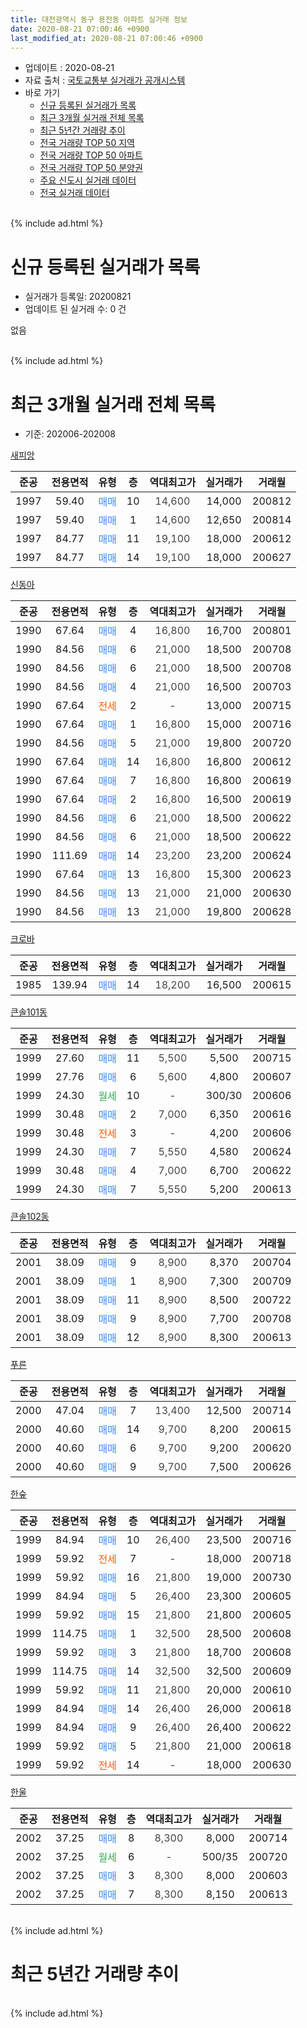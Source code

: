 ```yaml
---
title: 대전광역시 동구 용전동 아파트 실거래 정보
date: 2020-08-21 07:00:46 +0900
last_modified_at: 2020-08-21 07:00:46 +0900
---
```


* 업데이트 : 2020-08-21
* 자료 출처 : [국토교통부 실거래가 공개시스템](http://rt.molit.go.kr)
* 바로 가기
    * [신규 등록된 실거래가 목록](#신규-등록된-실거래가-목록)
    * [최근 3개월 실거래 전체 목록](#최근-3개월-실거래-전체-목록)
    * [최근 5년간 거래량 추이](#최근-5년간-거래량-추이)
    * [전국 거래량 TOP 50 지역](https://inasie.github.io/apt-trade-info/최근-3개월-전국에서-가장-거래가-많이-발생한-지역)
    * [전국 거래량 TOP 50 아파트](https://inasie.github.io/apt-trade-info/최근-3개월-전국에서-가장-거래가-많이-발생한-아파트)
    * [전국 거래량 TOP 50 분양권](https://inasie.github.io/apt-trade-info/최근-3개월-전국에서-가장-거래가-많이-발생한-분양권)
    * [주요 신도시 실거래 데이터](https://inasie.github.io/apt-trade-info/주요-신도시)
    * [전국 실거래 데이터](https://inasie.github.io/apt-trade-info/전국)
<br>
{% include ad.html %}
<br>

# 신규 등록된 실거래가 목록
* 실거래가 등록일: 20200821
* 업데이트 된 실거래 수: 0 건

없음

<br>
{% include ad.html %}
<br>

# 최근 3개월 실거래 전체 목록
* 기준: 202006-202008


[새피앙](https://search.naver.com/search.naver?query=%EB%8C%80%EC%A0%84%EA%B4%91%EC%97%AD%EC%8B%9C+%EB%8F%99%EA%B5%AC+%EC%9A%A9%EC%A0%84%EB%8F%99+%EC%83%88%ED%94%BC%EC%95%99)

|준공|전용면적|유형|층|역대최고가|실거래가|거래월|
|:---:|:---:|:---:|:---:|:---:|:---:|:---:|
|1997|59.40|<span style="color:#4285f3">매매</span>|10|<span style="color:#444444">14,600</span>|14,000|200812|
|1997|59.40|<span style="color:#4285f3">매매</span>|1|<span style="color:#444444">14,600</span>|12,650|200814|
|1997|84.77|<span style="color:#4285f3">매매</span>|11|<span style="color:#444444">19,100</span>|18,000|200612|
|1997|84.77|<span style="color:#4285f3">매매</span>|14|<span style="color:#444444">19,100</span>|18,000|200627|

[신동아](https://search.naver.com/search.naver?query=%EB%8C%80%EC%A0%84%EA%B4%91%EC%97%AD%EC%8B%9C+%EB%8F%99%EA%B5%AC+%EC%9A%A9%EC%A0%84%EB%8F%99+%EC%8B%A0%EB%8F%99%EC%95%84)

|준공|전용면적|유형|층|역대최고가|실거래가|거래월|
|:---:|:---:|:---:|:---:|:---:|:---:|:---:|
|1990|67.64|<span style="color:#4285f3">매매</span>|4|<span style="color:#444444">16,800</span>|16,700|200801|
|1990|84.56|<span style="color:#4285f3">매매</span>|6|<span style="color:#444444">21,000</span>|18,500|200708|
|1990|84.56|<span style="color:#4285f3">매매</span>|6|<span style="color:#444444">21,000</span>|18,500|200708|
|1990|84.56|<span style="color:#4285f3">매매</span>|4|<span style="color:#444444">21,000</span>|16,500|200703|
|1990|67.64|<span style="color:#ff5a00">전세</span>|2|<span style="color:#444444">-</span>|13,000|200715|
|1990|67.64|<span style="color:#4285f3">매매</span>|1|<span style="color:#444444">16,800</span>|15,000|200716|
|1990|84.56|<span style="color:#4285f3">매매</span>|5|<span style="color:#444444">21,000</span>|19,800|200720|
|1990|67.64|<span style="color:#4285f3">매매</span>|14|<span style="color:#444444">16,800</span>|16,800|200612|
|1990|67.64|<span style="color:#4285f3">매매</span>|7|<span style="color:#444444">16,800</span>|16,800|200619|
|1990|67.64|<span style="color:#4285f3">매매</span>|2|<span style="color:#444444">16,800</span>|16,500|200619|
|1990|84.56|<span style="color:#4285f3">매매</span>|6|<span style="color:#444444">21,000</span>|18,500|200622|
|1990|84.56|<span style="color:#4285f3">매매</span>|6|<span style="color:#444444">21,000</span>|18,500|200622|
|1990|111.69|<span style="color:#4285f3">매매</span>|14|<span style="color:#444444">23,200</span>|23,200|200624|
|1990|67.64|<span style="color:#4285f3">매매</span>|13|<span style="color:#444444">16,800</span>|15,300|200623|
|1990|84.56|<span style="color:#4285f3">매매</span>|13|<span style="color:#444444">21,000</span>|21,000|200630|
|1990|84.56|<span style="color:#4285f3">매매</span>|13|<span style="color:#444444">21,000</span>|19,800|200628|

[크로바](https://search.naver.com/search.naver?query=%EB%8C%80%EC%A0%84%EA%B4%91%EC%97%AD%EC%8B%9C+%EB%8F%99%EA%B5%AC+%EC%9A%A9%EC%A0%84%EB%8F%99+%ED%81%AC%EB%A1%9C%EB%B0%94)

|준공|전용면적|유형|층|역대최고가|실거래가|거래월|
|:---:|:---:|:---:|:---:|:---:|:---:|:---:|
|1985|139.94|<span style="color:#4285f3">매매</span>|14|<span style="color:#444444">18,200</span>|16,500|200615|

[큰솔101동](https://search.naver.com/search.naver?query=%EB%8C%80%EC%A0%84%EA%B4%91%EC%97%AD%EC%8B%9C+%EB%8F%99%EA%B5%AC+%EC%9A%A9%EC%A0%84%EB%8F%99+%ED%81%B0%EC%86%94101%EB%8F%99)

|준공|전용면적|유형|층|역대최고가|실거래가|거래월|
|:---:|:---:|:---:|:---:|:---:|:---:|:---:|
|1999|27.60|<span style="color:#4285f3">매매</span>|11|<span style="color:#444444">5,500</span>|5,500|200715|
|1999|27.76|<span style="color:#4285f3">매매</span>|6|<span style="color:#444444">5,600</span>|4,800|200607|
|1999|24.30|<span style="color:#34a853">월세</span>|10|<span style="color:#444444">-</span>|300/30|200606|
|1999|30.48|<span style="color:#4285f3">매매</span>|2|<span style="color:#444444">7,000</span>|6,350|200616|
|1999|30.48|<span style="color:#ff5a00">전세</span>|3|<span style="color:#444444">-</span>|4,200|200606|
|1999|24.30|<span style="color:#4285f3">매매</span>|7|<span style="color:#444444">5,550</span>|4,580|200624|
|1999|30.48|<span style="color:#4285f3">매매</span>|4|<span style="color:#444444">7,000</span>|6,700|200622|
|1999|24.30|<span style="color:#4285f3">매매</span>|7|<span style="color:#444444">5,550</span>|5,200|200613|

[큰솔102동](https://search.naver.com/search.naver?query=%EB%8C%80%EC%A0%84%EA%B4%91%EC%97%AD%EC%8B%9C+%EB%8F%99%EA%B5%AC+%EC%9A%A9%EC%A0%84%EB%8F%99+%ED%81%B0%EC%86%94102%EB%8F%99)

|준공|전용면적|유형|층|역대최고가|실거래가|거래월|
|:---:|:---:|:---:|:---:|:---:|:---:|:---:|
|2001|38.09|<span style="color:#4285f3">매매</span>|9|<span style="color:#444444">8,900</span>|8,370|200704|
|2001|38.09|<span style="color:#4285f3">매매</span>|1|<span style="color:#444444">8,900</span>|7,300|200709|
|2001|38.09|<span style="color:#4285f3">매매</span>|11|<span style="color:#444444">8,900</span>|8,500|200722|
|2001|38.09|<span style="color:#4285f3">매매</span>|9|<span style="color:#444444">8,900</span>|7,700|200708|
|2001|38.09|<span style="color:#4285f3">매매</span>|12|<span style="color:#444444">8,900</span>|8,300|200613|

[푸른](https://search.naver.com/search.naver?query=%EB%8C%80%EC%A0%84%EA%B4%91%EC%97%AD%EC%8B%9C+%EB%8F%99%EA%B5%AC+%EC%9A%A9%EC%A0%84%EB%8F%99+%ED%91%B8%EB%A5%B8)

|준공|전용면적|유형|층|역대최고가|실거래가|거래월|
|:---:|:---:|:---:|:---:|:---:|:---:|:---:|
|2000|47.04|<span style="color:#4285f3">매매</span>|7|<span style="color:#444444">13,400</span>|12,500|200714|
|2000|40.60|<span style="color:#4285f3">매매</span>|14|<span style="color:#444444">9,700</span>|8,200|200615|
|2000|40.60|<span style="color:#4285f3">매매</span>|6|<span style="color:#444444">9,700</span>|9,200|200620|
|2000|40.60|<span style="color:#4285f3">매매</span>|9|<span style="color:#444444">9,700</span>|7,500|200626|

[한숲](https://search.naver.com/search.naver?query=%EB%8C%80%EC%A0%84%EA%B4%91%EC%97%AD%EC%8B%9C+%EB%8F%99%EA%B5%AC+%EC%9A%A9%EC%A0%84%EB%8F%99+%ED%95%9C%EC%88%B2)

|준공|전용면적|유형|층|역대최고가|실거래가|거래월|
|:---:|:---:|:---:|:---:|:---:|:---:|:---:|
|1999|84.94|<span style="color:#4285f3">매매</span>|10|<span style="color:#444444">26,400</span>|23,500|200716|
|1999|59.92|<span style="color:#ff5a00">전세</span>|7|<span style="color:#444444">-</span>|18,000|200718|
|1999|59.92|<span style="color:#4285f3">매매</span>|16|<span style="color:#444444">21,800</span>|19,000|200730|
|1999|84.94|<span style="color:#4285f3">매매</span>|5|<span style="color:#444444">26,400</span>|23,300|200605|
|1999|59.92|<span style="color:#4285f3">매매</span>|15|<span style="color:#444444">21,800</span>|21,800|200605|
|1999|114.75|<span style="color:#4285f3">매매</span>|1|<span style="color:#444444">32,500</span>|28,500|200608|
|1999|59.92|<span style="color:#4285f3">매매</span>|3|<span style="color:#444444">21,800</span>|18,700|200608|
|1999|114.75|<span style="color:#4285f3">매매</span>|14|<span style="color:#444444">32,500</span>|32,500|200609|
|1999|59.92|<span style="color:#4285f3">매매</span>|11|<span style="color:#444444">21,800</span>|20,000|200610|
|1999|84.94|<span style="color:#4285f3">매매</span>|14|<span style="color:#444444">26,400</span>|26,000|200618|
|1999|84.94|<span style="color:#4285f3">매매</span>|9|<span style="color:#444444">26,400</span>|26,400|200622|
|1999|59.92|<span style="color:#4285f3">매매</span>|5|<span style="color:#444444">21,800</span>|21,000|200618|
|1999|59.92|<span style="color:#ff5a00">전세</span>|14|<span style="color:#444444">-</span>|18,000|200630|


<script async src="//pagead2.googlesyndication.com/pagead/js/adsbygoogle.js"></script>
<!-- 기본 -->
<ins class="adsbygoogle"
     style="display:block"
     data-ad-client="ca-pub-2446590836940007"
     data-ad-slot="1659523306"
     data-ad-format="auto"
     data-full-width-responsive="true"></ins>
<script>
(adsbygoogle = window.adsbygoogle || []).push({});
</script>


[한울](https://search.naver.com/search.naver?query=%EB%8C%80%EC%A0%84%EA%B4%91%EC%97%AD%EC%8B%9C+%EB%8F%99%EA%B5%AC+%EC%9A%A9%EC%A0%84%EB%8F%99+%ED%95%9C%EC%9A%B8)

|준공|전용면적|유형|층|역대최고가|실거래가|거래월|
|:---:|:---:|:---:|:---:|:---:|:---:|:---:|
|2002|37.25|<span style="color:#4285f3">매매</span>|8|<span style="color:#444444">8,300</span>|8,000|200714|
|2002|37.25|<span style="color:#34a853">월세</span>|6|<span style="color:#444444">-</span>|500/35|200720|
|2002|37.25|<span style="color:#4285f3">매매</span>|3|<span style="color:#444444">8,300</span>|8,000|200603|
|2002|37.25|<span style="color:#4285f3">매매</span>|7|<span style="color:#444444">8,300</span>|8,150|200613|


<br>
{% include ad.html %}
<br>

# 최근 5년간 거래량 추이


<div style="width:100%;">
    <canvas id="deal_progress" height="200"></canvas>
</div>

<script>
new Chart(document.getElementById("deal_progress"), {
    type: 'line',
    data: {
        labels: ['201508','201509','201510','201511','201512','201601','201602','201603','201604','201605','201606','201607','201608','201609','201610','201611','201612','201701','201702','201703','201704','201705','201706','201707','201708','201709','201710','201711','201712','201801','201802','201803','201804','201805','201806','201807','201808','201809','201810','201811','201812','201901','201902','201903','201904','201905','201906','201907','201908','201909','201910','201911','201912','202001','202002','202003','202004','202005','202006','202007','202008'],
        datasets: [{
            label: '매매',
            pointRadius: 1,
            data: [23, 18, 21, 17, 25, 15, 17, 31, 26, 15, 22, 21, 14, 27, 27, 18, 21, 12, 30, 16, 9, 27, 25, 19, 15, 20, 13, 15, 9, 15, 16, 20, 11, 29, 16, 17, 14, 10, 13, 11, 10, 13, 17, 18, 11, 16, 17, 11, 17, 12, 16, 20, 33, 22, 33, 20, 26, 17, 32, 14, 3],
            borderColor: "rgba(255, 201, 14, 1)",
            backgroundColor: "rgba(255, 201, 14, 0.5)",
            fill: false,
            lineTension: 0
        },{
            label: '전월세',
            pointRadius: 1,
            data: [10, 10, 15, 16, 6, 15, 13, 10, 13, 12, 13, 13, 9, 11, 12, 15, 12, 11, 13, 15, 7, 7, 15, 5, 12, 6, 5, 10, 8, 11, 7, 12, 14, 13, 6, 6, 6, 10, 15, 8, 8, 14, 13, 11, 13, 9, 11, 10, 10, 9, 6, 6, 10, 12, 10, 14, 4, 11, 3, 3, 0],
            borderColor: "rgba(0, 141, 185, 1)",
            backgroundColor: "rgba(0, 141, 185, 0.5)",
            fill: false,
            lineTension: 0
        }
        ]
    },
    options: {
        responsive: true,
        title: {
            display: false
        },
        tooltips: {
            mode: 'index',
            intersect: false
        },
        hover: {
            mode: 'nearest',
            intersect: true
        },
        scales: {
            xAxes: [{
                display: true,
                scaleLabel: {
                    display: true,
                    labelString: '년/월'
                }
            }],
            yAxes: [{
                display: true,
                ticks: {
                    suggestedMin: 0,
                },
                scaleLabel: {
                    display: true,
                    labelString: '실거래 수'
                }
            }]
        }
    }
});

</script>


<br>
{% include ad.html %}
<br>

